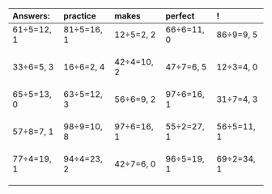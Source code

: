 | Answers: | practice | makes | perfect | ! |
| :--- | :--- | :--- | :--- | :--- |
| 61÷5=12, 1 | 81÷5=16, 1 | 12÷5=2, 2 | 66÷6=11, 0 | 86÷9=9, 5 | 
|   |   |   |   |   | 
|   |   |   |   |   | 
|   |   |   |   |   | 
| 33÷6=5, 3 | 16÷6=2, 4 | 42÷4=10, 2 | 47÷7=6, 5 | 12÷3=4, 0 | 
|   |   |   |   |   | 
|   |   |   |   |   | 
|   |   |   |   |   | 
| 65÷5=13, 0 | 63÷5=12, 3 | 56÷6=9, 2 | 97÷6=16, 1 | 31÷7=4, 3 | 
|   |   |   |   |   | 
|   |   |   |   |   | 
|   |   |   |   |   | 
| 57÷8=7, 1 | 98÷9=10, 8 | 97÷6=16, 1 | 55÷2=27, 1 | 56÷5=11, 1 | 
|   |   |   |   |   | 
|   |   |   |   |   | 
|   |   |   |   |   | 
| 77÷4=19, 1 | 94÷4=23, 2 | 42÷7=6, 0 | 96÷5=19, 1 | 69÷2=34, 1 | 
|   |   |   |   |   | 
|   |   |   |   |   | 
|   |   |   |   |   | 
